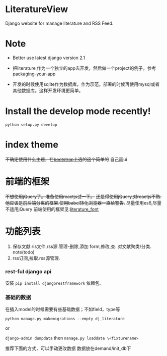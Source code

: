 # LiteratureView
Django website for manage literature and RSS Feed.

# Note
* Better use latest django version 2.1
* 把literature 作为一个独立的app去开发，然后做一个project的例子。参考 [packaging-your-app](https://docs.djangoproject.com/en/2.1/intro/reusable-apps/#packaging-your-app)

* 开发的时候使用sqlite作为数据库，作为示范。部署的时候再使用mysql或者其他数据库。这样开发环境更简单。

# Install the develop mode recently!
`python setup.py develop`

# index theme

<del>不确定使用什么主题，在[bootstrap](https://startbootstrap.com/template-overviews/2-col-portfolio/)上选的这个简单的</del>
自己画ui

# 前端的框架

<del>不想使用jQuery了。准备使用reactjs试一下。</del>
<del>还是得使用jQuery,对reactjs不熟.他应该是前后端分离的框架.使用babel转化浏览器一直给警告.</del>
尽量使用es6,尽量不适用jQuery
前端使用的框架见:[literature_font](https://github.com/NameNolen/literature_font.git)

# 功能列表
1. 保存文献.ris文件,rss源.管理-删除,添加 form,修改,查.       对文献聚类/分类. note(todo)
2. rss订阅,拉取.rss源管理.

### rest-ful django api
安装 `pip install djangorestframework` 依赖包.

### 基础的数据
在插入model的时候需要有些基础数据；不如field，type等

`python manage.py makemigrations --empty dj_literature`

or

`django-admin dumpdata`  then `manage.py loaddata \<fixturename>`

推荐下面的方式，可以手动更改数据
数据放在demand/init_db下